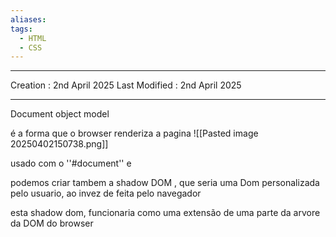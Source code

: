 ```yaml
---
aliases: 
tags:
  - HTML
  - CSS
---
```

---
Creation : 2nd April 2025
Last Modified : 2nd April 2025
___

Document object model

é a forma que o browser renderiza a pagina 
![[Pasted image 20250402150738.png]]

usado com o ''#document'' e <!Doctype html>

podemos criar tambem a shadow DOM , que seria uma Dom personalizada pelo usuario, ao invez de feita pelo navegador

esta shadow dom, funcionaria como uma extensão de uma parte da arvore da DOM do browser

